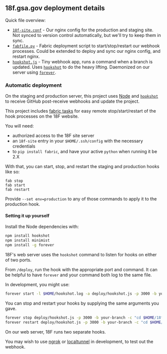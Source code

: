 ## 18f.gsa.gov deployment details

Quick file overview:

* [`18f-site.conf`](deploy/18f-site.conf) - Our nginx config for the production and staging site. Not synced to version control automatically, but we'll try to keep them in sync.
* [`fabfile.py`](deploy/fabfile.py) - Fabric deployment script to start/stop/restart our webhook processes. Could be extended to deploy and sync our nginx config, and restart nginx.
* [`hookshot.js`](deploy/hookshot.js) - Tiny webhook app, runs a command when a branch is updated. Uses [`hookshot`](https://github.com/coreh/hookshot) to do the heavy lifting. Daemonized on our server using [`forever`](https://github.com/nodejitsu/forever).

### Automatic deployment

On the staging and production server, this project uses [Node](http://nodejs.org) and [`hookshot`](https://github.com/coreh/hookshot) to receive GitHub post-receive webhooks and update the project.

This project includes [fabric tasks](http://www.fabfile.org/) for easy remote stop/start/restart of the hook processes on the 18F website.

You will need:

* authorized access to the 18F site server
* an `18f-site` entry in your `$HOME/.ssh/config` with the necessary credentials
* to `pip install fabric`, and have your active `python` when running it be 2.X

With that, you can start, stop, and restart the staging and production hooks like so:

```
fab stop
fab start
fab restart
```

Provide `--set env=production` to any of those commands to apply it to the production hook.

#### Setting it up yourself

Install the Node dependencies with:

```bash
npm install hookshot
npm install minimist
npm install -g forever
```

18F's web server uses the `hookshot` command to listen for hooks on either of two ports.

From `/deploy`, run the hook with the appropriate port and command. It can be helpful to have `forever` and your command both log to the same file.

In development, you might use:

```bash
forever start -l $HOME/hookshot.log -a deploy/hookshot.js -p 3000 -b your-branch -c "cd $HOME/18f/18f.gsa.gov && git pull && jekyll build >> $HOME/hookshot.log"
```

You can stop and restart your hooks by supplying the same arguments you gave.

```bash
forever stop deploy/hookshot.js -p 3000 -b your-branch -c "cd $HOME/18f/18f.gsa.gov && git pull && jekyll build >> $HOME/hookshot.log"
forever restart deploy/hookshot.js -p 3000 -b your-branch -c "cd $HOME/18f/18f.gsa.gov && git pull && jekyll build >> $HOME/hookshot.log"
```

On our web server, 18F runs two separate hooks.

You may wish to use [ngrok](https://ngrok.com/) or [localtunnel](https://localtunnel.me/) in development, to test out the webhook.

